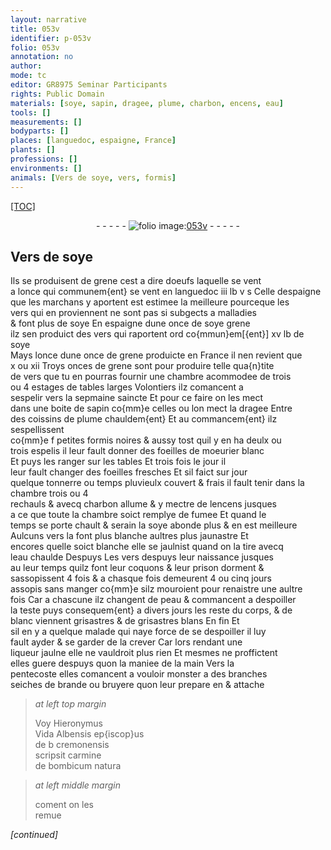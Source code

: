 ```yaml
---
layout: narrative
title: 053v
identifier: p-053v
folio: 053v
annotation: no
author:
mode: tc
editor: GR8975 Seminar Participants
rights: Public Domain
materials: [soye, sapin, dragee, plume, charbon, encens, eau]
tools: []
measurements: []
bodyparts: []
places: [languedoc, espaigne, France]
plants: []
professions: []
environments: []
animals: [Vers de soye, vers, formis]
---
```


<p><a href="{{ site.baseurl }}/diplomatic/">[TOC]</a></p><div class="folio" align="center">- - - - - <a href="http://gallica.bnf.fr/ark:/12148/btv1b10500001g/f112.image" target="_blank"><img src="https://cu-mkp.github.io/2017-workshop-edition/assets/photo-icon.png" alt="folio image: " style="display:inline-block; margin-bottom:-3px;"/>053v</a> - - - - - </div>  
  

## <span class="al">Vers de <span class="m">soye</span></span>

 
Ils se produisent de grene cest a dire doeufs laquelle se vent<br/> a lonce qui communem{ent} se vent en <span class="pl">languedoc</span> iii lb v s Celle d<span class="pl">espaigne</span><br/> que les marchans y aportent est estimee la meilleure pourceque les<br/> <span class="al">vers</span> qui en proviennent ne sont pas si subgects a malladies<br/> & font plus de <span class="m">soye</span> En <span class="pl">espaigne</span> dune once de <span class="del"><span class="m">soye</span></span> grene<br/> ilz sen produict des vers qui raportent <span class="del">ord</span> co{mmun}em[{ent}] xv lb de <span class="m">soye</span><br/> Mays <span class="del">lonce</span> dune once de grene produicte en <span class="pl">France</span> il nen revient que<br/> x ou xii Troys onces de grene sont pour produire telle qua{n}tite<br/> de <span class="al">vers</span> que tu en pourras fournir une chambre acommodee de trois<br/> ou 4 estages de tables larges Volontiers ilz comancent a<br/> sespelir vers la sepmaine saincte Et pour ce faire on les mect<br/> dans une boite de <span class="m">sapin</span> co{mm}e celles ou lon mect la <span class="m">dragee</span> Entre<br/> des coissins de <span class="m">plume</span> chauldem{ent} Et au commancem{ent} ilz sespellissent<br/> co{mm}e <span class="del">f</span> petites <span class="al">formis</span> noires & aussy tost quil y en ha deulx ou<br/> trois espelis il leur fault donner des foeilles de moeurier blanc<br/> Et puys les ranger sur les tables Et trois fois le jour il<br/> leur fault changer des foeilles fresches Et sil faict sur jour<br/> quelque tonnerre <span class="add">ou temps pluvieulx couvert & frais</span> il fault tenir dans la chambre trois ou 4<br/> rechauls <span class="del">&</span> avecq <span class="m">charbon</span> allume & y mectre de l<span class="m">encens</span> jusques<br/> a ce que toute la chambre soict remplye de fumee Et quand le<br/> temps se porte chault & serain la <span class="m">soye</span> abonde plus & en est meilleure<br/> Aulcuns <span class="al">vers</span> la font plus blanche aultres plus jaunastre Et<br/> encores quelle soict blanche elle se jaulnist quand on la tire avecq<br/> l<span class="m">eau</span> chaulde <span class="del">Despuys</span> Les <span class="al">vers</span> despuys leur naissance jusques<br/> a<span class="add">u</span> <span class="del">leur</span> temps quilz font leur coquons & leur prison dorment &<br/> sassopissent 4 fois & a chasque fois demeurent 4 ou cinq jours<br/> assopis sans manger co{mm}e silz mouroient pour renaistre une aultre<br/> fois Car a chascune ilz changent de peau & commancent a despoiller<br/> la teste puys consequem{ent} a divers jours le<span class="del">s</span> reste du corps, & de<br/> blanc viennent grisastres & de grisastres blans <span class="del">En fin</span> Et<br/> sil en y a quelque malade qui naye force de se despoiller il luy<br/> fault ayder & se garder de la crever Car lors rendant une<br/> liqueur jaulne elle ne vauldroit plus rien Et mesmes ne proffictent<br/> elles guere despuys quon la maniee de la main Vers la<br/> pentecoste elles comancent a vouloir monster a des branches<br/> seiches de brande ou bruyere quon leur prepare <span class="del">en</span> & attache
 
> *at left top margin*
> 
> 
>   Voy Hieronymus<br/> Vida Albensis <span class="add">ep{iscop}us</span><br/> <span class="del">de b</span> cremonensis<br/> scripsit carmine<br/> de bombicum natura 
 
> *at left middle margin*
> 
> 
>   coment on les<br/> remue 
 
*[continued]*
 
